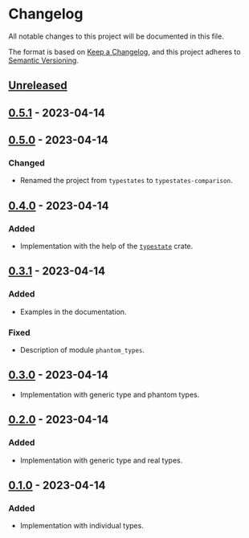 # Changelog

All notable changes to this project will be documented in this file.

The format is based on [Keep a Changelog](https://keepachangelog.com),
and this project adheres to [Semantic Versioning](https://semver.org).

<!-- next-header -->
## [Unreleased]

## [0.5.1] - 2023-04-14

## [0.5.0] - 2023-04-14
### Changed
- Renamed the project from `typestates` to `typestates-comparison`.

## [0.4.0] - 2023-04-14
### Added
- Implementation with the help of the [`typestate`](https://crates.io/crates/typestate) crate.

## [0.3.1] - 2023-04-14
### Added
- Examples in the documentation.

### Fixed
- Description of module `phantom_types`.

## [0.3.0] - 2023-04-14
- Implementation with generic type and phantom types.

## [0.2.0] - 2023-04-14
### Added
- Implementation with generic type and real types.

## [0.1.0] - 2023-04-14
### Added
- Implementation with individual types.

<!-- next-url -->
[Unreleased]: https://github.com/FedericoStra/typestates-comparison/compare/v0.5.1...HEAD
[0.5.1]: https://github.com/FedericoStra/typestates-comparison/compare/v0.5.0...v0.5.1
[0.5.0]: https://github.com/FedericoStra/typestates-comparison/compare/v0.4.0...v0.5.0
[0.4.0]: https://github.com/FedericoStra/typestates-comparison/compare/v0.3.1...v0.4.0
[0.3.1]: https://github.com/FedericoStra/typestates-comparison/compare/v0.3.0...v0.3.1
[0.3.0]: https://github.com/FedericoStra/typestates-comparison/compare/v0.2.0...v0.3.0
[0.2.0]: https://github.com/FedericoStra/typestates-comparison/compare/v0.1.0...v0.2.0
[0.1.0]: https://github.com/FedericoStra/typestates-comparison/releases/tag/v0.1.0
